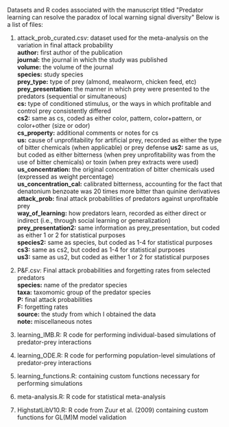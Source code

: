 Datasets and R codes associated with the manuscript titled "Predator learning can resolve the paradox of local warning signal diversity"
Below is a list of files:

1. attack_prob_curated.csv: dataset used for the meta-analysis on the variation in final attack probability  
**author:** first author of the publication  
**journal:** the journal in which the study was published  
**volume:** the volume of the journal  
**species:** study species  
**prey_type:** type of prey (almond, mealworm, chicken feed, etc)    
**prey_presentation:** the manner in which prey were presented to the predators (sequential or simultaneous)  
**cs:** type of conditioned stimulus, or the ways in which profitable and control prey consistently differed  
**cs2:** same as cs, coded as either color, pattern, color+pattern, or color+other (size or odor)  
**cs_property:** additional comments or notes for cs  
**us:** cause of unprofitability for artificial prey, recorded as either the type of bitter chemicals (when applicable) or prey defense
**us2:** same as us, but coded as either bitterness (when prey unprofitability was from the use of bitter chemicals) or toxin (when prey extracts were used)  
**us_concentration:** the original concentration of bitter chemicals used (expressed as weight percentage)  
**us_concentration_cal:** calibrated bitterness, accounting for the fact that denatonium benzoate was 20 times more bitter than quinine derivatives  
**attack_prob:** final attack probabilities of predators against unprofitable prey  
**way_of_learning:** how predators learn, recorded as either direct or indirect (i.e., through social learning or generalization)  
**prey_presentation2:** same information as prey_presentation, but coded as either 1 or 2 for statistical purposes  
**species2:** same as species, but coded as 1-4 for statistical purposes  
**cs3:** same as cs2, but coded as 1-4 for statistical purposes    
**us3:** same as us2, but coded as either 1 or 2 for statistical purposes  
  
2. P&F.csv: Final attack probabilities and forgetting rates from selected predators  
**species:** name of the predator species  
**taxa:** taxomomic group of the predator species  
**P:** final attack probabilities  
**F:** forgetting rates  
**source:** the study from which I obtained the data  
**note:** miscellaneous notes  
  
3. learning_IMB.R: R code for performing individual-based simulations of predator-prey interactions

4. learning_ODE.R: R code for performing population-level simulations of predator-prey interactions  
  
5. learning_functions.R: containing custom functions necessary for performing simulations  
  
6. meta-analysis.R: R code for statistical meta-analysis  
  
7. HighstatLibV10.R: R code from Zuur et al. (2009) containing custom functions for GL(M)M model validation
